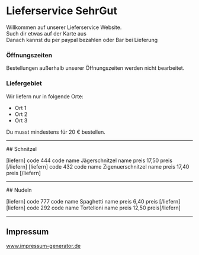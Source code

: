# Lieferservice SehrGut

Willkommen auf unserer Lieferservice Website.<br>
Such dir etwas auf der Karte aus <br>
Danach kannst du per paypal bezahlen oder Bar bei Lieferung

### Öffnungszeiten

Bestellungen außerhalb unserer Öffnungszeiten werden nicht bearbeitet.

### Liefergebiet

Wir liefern nur in folgende Orte:
* Ort 1
* Ort 2
* Ort 3

Du musst mindestens für 20 € bestellen.

<hr>
## Schnitzel

[liefern] code 444 code name Jägerschnitzel name preis 17,50 preis [/liefern]
[liefern] code 432 code name Zigenuerschnitzel name preis 17,40 preis [/liefern]

<hr>
## Nudeln

[liefern] code 777 code name Spaghetti name preis 6,40 preis [/liefern]
[liefern] code 292 code name Tortelloni name preis 12,50 preis[/liefern]

<hr>

## Impressum

www.impressum-generator.de
